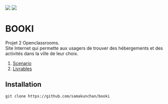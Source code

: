 [![](https://img.shields.io/badge/Plateform-Openclassroom-7451eb)](https://openclassrooms.com)
[![](https://img.shields.io/badge/Projet-Projet_2-blue)]()
# BOOKI

Projet 2 Openclassrooms. <br>
Site Internet qui permette aux usagers de trouver des hébergements et des activités dans la ville de leur choix.

1. [Scenario](./SCENARIO.md)
1. [Livrables](./DELIVARABLES.md)

## Installation

    git clone https://github.com/samakunchan/booki
